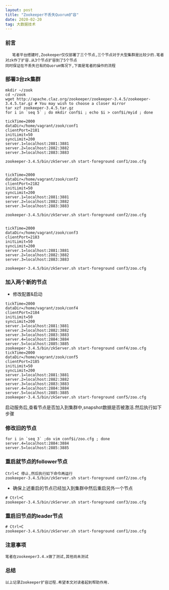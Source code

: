 ```yaml
---
layout: post
title: "Zookeeper不丢失Quorum扩容"
date: 2020-02-20
tag: 大数据技术
---
```


### 前言
    
	   笔者平台搭建时,Zookeeper仅仅部署了三个节点,三个节点对于大型集群是比较少的.笔者对zk作了扩容.从3个节点扩容到了5个节点
	同时保证在不丢失已有的Quorum情况下,下面是笔者的操作的流程
	   
		  
### 部署3台zk集群

   ```
   mkdir ~/zook
cd ~/zook
wget http://apache.claz.org/zookeeper/zookeeper-3.4.5/zookeeper-3.4.5.tar.gz # You may wish to choose a closer mirror
tar xzf zookeeper-3.4.5.tar.gz
for i in `seq 5` ; do mkdir conf$i ; echo $i > conf$i/myid ; done

tickTime=2000
dataDir=/home/vagrant/zook/conf1
clientPort=2181
initLimit=50
syncLimit=200
server.1=localhost:2881:3881
server.2=localhost:2882:3882
server.3=localhost:2883:3883

zookeeper-3.4.5/bin/zkServer.sh start-foreground conf1/zoo.cfg


tickTime=2000
dataDir=/home/vagrant/zook/conf2
clientPort=2182
initLimit=50
syncLimit=200
server.1=localhost:2881:3881
server.2=localhost:2882:3882
server.3=localhost:2883:3883

zookeeper-3.4.5/bin/zkServer.sh start-foreground conf2/zoo.cfg


tickTime=2000
dataDir=/home/vagrant/zook/conf3
clientPort=2183
initLimit=50
syncLimit=200
server.1=localhost:2881:3881
server.2=localhost:2882:3882
server.3=localhost:2883:3883

zookeeper-3.4.5/bin/zkServer.sh start-foreground conf3/zoo.cfg
   ```

### 加入两个新的节点

* 修改配置&启动

```
tickTime=2000
dataDir=/home/vagrant/zook/conf4
clientPort=2184
initLimit=50
syncLimit=200
server.1=localhost:2881:3881
server.2=localhost:2882:3882
server.3=localhost:2883:3883
server.4=localhost:2884:3884
server.5=localhost:2885:3885
zookeeper-3.4.5/bin/zkServer.sh start-foreground conf4/zoo.cfg
tickTime=2000
dataDir=/home/vagrant/zook/conf5
clientPort=2185
initLimit=50
syncLimit=200
server.1=localhost:2881:3881
server.2=localhost:2882:3882
server.3=localhost:2883:3883
server.4=localhost:2884:3884
server.5=localhost:2885:3885
zookeeper-3.4.5/bin/zkServer.sh start-foreground conf5/zoo.cfg
```

启动服务后,查看节点是否加入到集群中,snapshot数据是否被激活.然后执行如下步骤


### 修改旧的节点

```
for i in `seq 3` ;do vim conf$i/zoo.cfg ; done
server.4=localhost:2884:3884
server.5=localhost:2885:3885
```

### 重启就节点的follower节点

```
Ctrl+C 停止,然后执行如下命令再运行
zookeeper-3.4.5/bin/zkServer.sh start-foreground conf2/zoo.cfg
```

* 确保上述重启的节点已经加入到集群中然后重启另外一个节点

```
# Ctrl+C
zookeeper-3.4.5/bin/zkServer.sh start-foreground conf3/zoo.cfg
```

### 重启旧节点的leader节点

```
# Ctrl+C
zookeeper-3.4.5/bin/zkServer.sh start-foreground conf1/zoo.cfg

```


### 注意事项

	笔者在zookeeper3.4.x做了测试,其他尚未测试

### 总结

	以上记录Zookeeper扩容过程.希望本文对读者起到帮助作用.

